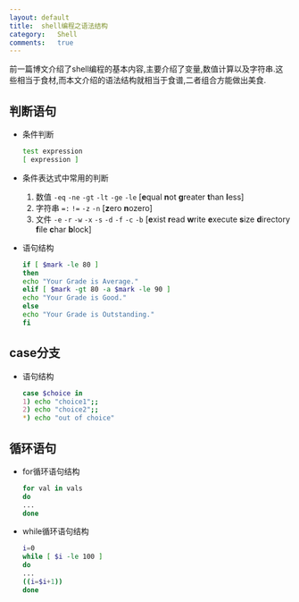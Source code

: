 ```yaml
---
layout:	default
title:	shell编程之语法结构
category:	Shell
comments:	true
---
```

前一篇博文介绍了shell编程的基本内容,主要介绍了变量,数值计算以及字符串.这些相当于食材,而本文介绍的语法结构就相当于食谱,二者组合方能做出美食.



## 判断语句

* 条件判断

	```bash
	test expression
	[ expression ]
	```
* 条件表达式中常用的判断
	1. 数值		`-eq` `-ne` `-gt` `-lt` `-ge` `-le` [**e**qual **n**ot **g**reater **t**han **l**ess]
	2. 字符串	`=:` `!=` `-z` `-n`	[**z**ero **n**ozero]
	3. 文件		`-e` `-r` `-w` `-x` `-s` `-d` `-f` `-c` `-b`	[**e**xist **r**ead **w**rite **e**xecute **s**ize **d**irectory **f**ile **c**har **b**lock]
* 语句结构

	```bash
	if [ $mark -le 80 ]
	then
	echo "Your Grade is Average."
	elif [ $mark -gt 80 -a $mark -le 90 ]
	echo "Your Grade is Good."
	else
	echo "Your Grade is Outstanding."
	fi
	```

## case分支

* 语句结构
	
	```bash
	case $choice in
	1) echo "choice1";;
	2) echo "choice2";;
	*) echo "out of choice"
	```


## 循环语句

* for循环语句结构
	
	```bash
	for val in vals
	do
	...
	done
	```
* while循环语句结构

	```bash
	i=0
	while [ $i -le 100 ]
	do
	...
	((i=$i+1))
	done
	```		 

		 
